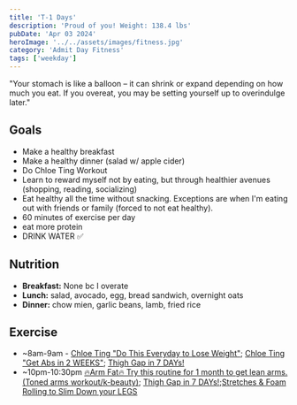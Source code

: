 ```yaml
---
title: 'T-1 Days'
description: 'Proud of you! Weight: 138.4 lbs'
pubDate: 'Apr 03 2024'
heroImage: '../../assets/images/fitness.jpg'
category: 'Admit Day Fitness'
tags: ['weekday']
---
```


"Your stomach is like a balloon – it can shrink or expand depending on how much you eat. If you overeat, you may be setting yourself up to overindulge later."

## Goals

- Make a healthy breakfast
- Make a healthy dinner (salad w/ apple cider)
- Do Chloe Ting Workout
- Learn to reward myself not by eating, but through healthier avenues (shopping, reading, socializing)
- Eat healthy all the time without snacking. Exceptions are when I'm eating out with friends or family (forced to not eat healthy).
- 60 minutes of exercise per day
- eat more protein
- DRINK WATER ✅

## Nutrition

- **Breakfast:** None bc I overate
- **Lunch:** salad, avocado, egg, bread sandwich, overnight oats
- **Dinner:** chow mien, garlic beans, lamb, fried rice

## Exercise

- ~8am-9am - [Chloe Ting "Do This Everyday to Lose Weight"](https://www.youtube.com/watch?v=2MoGxae-zyo); [Chloe Ting "Get Abs in 2 WEEKS"](https://www.youtube.com/watch?v=2pLT-olgUJs); [Thigh Gap in 7 DAYs!](https://www.youtube.com/watch?v=cgLwA4_VTMc)
- ~10pm-10:30pm [🔥Arm Fat🔥 Try this routine for 1 month to get lean arms. (Toned arms workout/k-beauty)](https://www.youtube.com/watch?v=T-bVqdhqW2U); [Thigh Gap in 7 DAYs!](https://www.youtube.com/watch?v=cgLwA4_VTMc);[Stretches & Foam Rolling to Slim Down your LEGS](https://www.youtube.com/watch?v=zF7LFDfKEGY)
